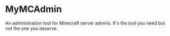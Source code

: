 # MyMCAdmin

An administration tool for Minecraft server admins. It's the tool you need
but not the one you deserve.

